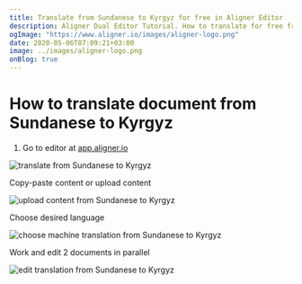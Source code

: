 ```yaml
---
title: Translate from Sundanese to Kyrgyz for free in Aligner Editor
description: Aligner Dual Editor Tutorial. How to translate for free from Sundanese to Kyrgyz. Aligner is multilingual document management platform. 
ogImage: "https://www.aligner.io/images/aligner-logo.png"
date: 2020-05-06T07:09:21+03:00
image: ../images/aligner-logo.png
onBlog: true
---
```


# How to translate document from Sundanese to Kyrgyz

1. Go to editor at [app.aligner.io](https://app.aligner.io "Aligner App web page")

![translate from Sundanese to Kyrgyz](../aligner-blank-editor.png "translate from Sundanese to Kyrgyz")

Copy-paste content or upload content

![upload content from Sundanese to Kyrgyz](../aligner-uploaded-document.png "upload content from Sundanese to Kyrgyz")

Choose desired language

![choose machine translation from Sundanese to Kyrgyz](../aligner-language-dropdown.png "choose machine translation from Sundanese to Kyrgyz")

Work and edit 2 documents in parallel

![edit translation from Sundanese to Kyrgyz](../aligner-double-sitded-editor.png "edit translation from Sundanese to Kyrgyz")

